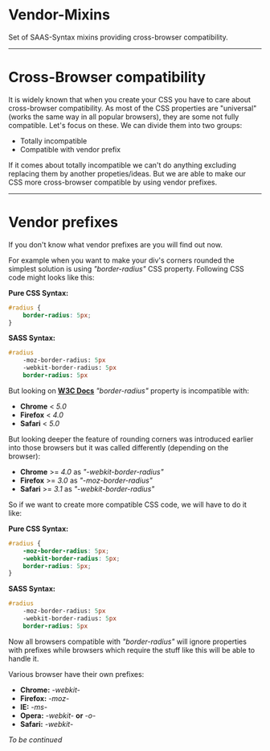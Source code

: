 # Vendor-Mixins
Set of SAAS-Syntax mixins providing cross-browser compatibility.
***

# Cross-Browser compatibility
It is widely known that when you create your CSS you have to care about cross-browser compatibility.
As most of the CSS properties are "universal" (works the same way in all popular browsers), they are some not fully compatible.
Let's focus on these. 
We can divide them into two groups:
- Totally incompatible
- Compatible with vendor prefix

If it comes about totally incompatible we can't do anything excluding replacing them by another propeties/ideas.
But we are able to make our CSS more cross-browser compatible by using vendor prefixes.
***

# Vendor prefixes
If you don't know what vendor prefixes are you will find out now.

For example when you want to make your div's corners rounded the simplest solution is using *"border-radius"* CSS property.
Following CSS code might looks like this:

**Pure CSS Syntax:**
```css
#radius {
    border-radius: 5px;
}
```

**SASS Syntax:**
```sass
#radius
    -moz-border-radius: 5px
    -webkit-border-radius: 5px
    border-radius: 5px
```

But looking on [**W3C Docs**](https://www.w3schools.com/cssref/css3_pr_border-radius.asp) *"border-radius"* property is incompatible with:
- **Chrome** < *5.0*
- **Firefox** < *4.0*
- **Safari** < *5.0*

But looking deeper the feature of rounding corners was introduced earlier into those browsers but it was called differently (depending on the browser):
- **Chrome** >= *4.0* as *"-webkit-border-radius"*
- **Firefox** >= *3.0* as *"-moz-border-radius"*
- **Safari** >= *3.1* as *"-webkit-border-radius"*

So if we want to create more compatible CSS code, we will have to do it like:

**Pure CSS Syntax:**
```css
#radius {
    -moz-border-radius: 5px;
    -webkit-border-radius: 5px;
    border-radius: 5px;
}
```

**SASS Syntax:**
```sass
#radius
    -moz-border-radius: 5px
    -webkit-border-radius: 5px
    border-radius: 5px
```

Now all browsers compatible with *"border-radius"* will ignore properties with prefixes while browsers which require the stuff like this will be able to handle it.

Various browser have their own prefixes:
- **Chrome:** *-webkit-*
- **Firefox:** *-moz-*
- **IE:** *-ms-*
- **Opera:** *-webkit-* **or** *-o-*
- **Safari:** *-webkit-*

*To be continued*
